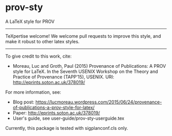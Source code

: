 # prov-sty
A LaTeX style for PROV

---

TeXpertise welcome! We welcome pull requests to improve this style, and make it robust to other latex styles.  

---

To give credit to this work, cite:
* Moreau, Luc and Groth, Paul (2015) Provenance of Publications: A PROV style for LaTeX. In the Seventh USENIX Workshop on the Theory and Practice of Provenance (TAPP’15), USENIX. URI: http://eprints.soton.ac.uk/378019/

For more information, see:

* Blog post: https://lucmoreau.wordpress.com/2015/06/24/provenance-of-publications-a-prov-style-for-latex/
* Paper: http://eprints.soton.ac.uk/378019/
* User's guide, see user-guide/prov-sty-userguide.tex

Currently, this package is tested with sigplanconf.cls only.



